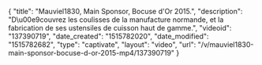 {
    "title": "Mauviel1830, Main Sponsor, Bocuse d'Or 2015.",
    "description": "D\u00e9couvrez les coulisses de la manufacture normande, et la fabrication de ses ustensiles de cuisson haut de gamme.",
    "videoid": "137390719",
    "date_created": "1515782020",
    "date_modified": "1515782682",
    "type": "captivate",
    "layout": "video",
    "url": "\/v\/mauviel1830-main-sponsor-bocuse-d-or-2015-mp4\/137390719"
}